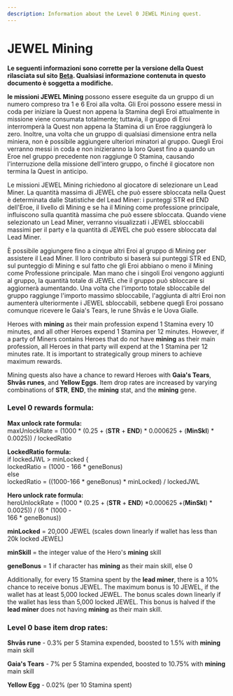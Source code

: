 ```yaml
---
description: Information about the Level 0 JEWEL Mining quest.
---
```


# JEWEL Mining

**Le seguenti informazioni sono corrette per la versione della Quest rilasciata sul sito** [**Beta**](https://beta.defikingdoms.com/#/)**. Qualsiasi informazione contenuta in questo documento è soggetta a modifiche.**

**le missioni JEWEL Mining** possono essere eseguite da un gruppo di un numero compreso tra 1 e 6 Eroi alla volta. Gli Eroi possono essere messi in coda per iniziare la Quest non appena la Stamina degli Eroi attualmente in missione viene consumata totalmente; tuttavia, il gruppo di Eroi interromperà la Quest non appena la Stamina di un Eroe raggiungerà lo zero. Inoltre, una volta che un gruppo di qualsiasi dimensione entra nella miniera, non è possibile aggiungere ulteriori minatori al gruppo. Quegli Eroi verranno messi in coda e non inizieranno la loro Quest fino a quando un Eroe nel gruppo precedente non raggiunge 0 Stamina, causando l'interruzione della missione dell'intero gruppo, o finché il giocatore non termina la Quest in anticipo.

Le missioni JEWEL Mining richiedono al giocatore di selezionare un Lead Miner. La quantità massima di JEWEL che può essere sbloccata nella Quest è determinata dalle Statistiche del Lead Miner: i punteggi STR ed END dell'Eroe, il livello di Mining e se ha il Mining come professione principale, influiscono sulla quantità massima che può essere sbloccata. Quando viene selezionato un Lead Miner, verranno visualizzati i ​​JEWEL sbloccabili massimi per il party e la quantità di JEWEL che può essere sbloccata dal Lead Miner.

È possibile aggiungere fino a cinque altri Eroi al gruppo di Mining per assistere il Lead Miner. Il loro contributo si baserà sui punteggi STR ed END, sul punteggio di Mining e sul fatto che gli Eroi abbiano o meno il Mining come Professione principale. Man mano che i singoli Eroi vengono aggiunti al gruppo, la quantità totale di JEWEL che il gruppo può sbloccare si aggiornerà aumentando. Una volta che l'importo totale sbloccabile del gruppo raggiunge l'importo massimo sbloccabile, l'aggiunta di altri Eroi non aumenterà ulteriormente i JEWEL sbloccabili, sebbene quegli Eroi possano comunque ricevere le Gaia's Tears, le rune Shvās e le Uova Gialle.

Heroes with **mining** as their main profession expend 1 Stamina every 10 minutes, and all other Heroes expend 1 Stamina per 12 minutes. However, if a party of Miners contains Heroes that do _not_ have **mining** as their main profession, all Heroes in that party will expend at the 1 Stamina per 12 minutes rate. It is important to strategically group miners to achieve maximum rewards.

Mining quests also have a chance to reward Heroes with **Gaia's Tears**, **Shvās runes**, and **Yellow Eggs**. Item drop rates are increased by varying combinations of **STR**, **END**, the **mining** stat, and the **mining** gene.

### **Level 0 rewards formula:**

**Max unlock rate formula:**\
maxUnlockRate = (1000 \* (0.25 + (**STR** + **END**) \* 0.000625 + (**MinSkl**) \* 0.0025)) / lockedRatio

**LockedRatio formula:**\
if lockedJWL > minLocked {\
lockedRatio = (1000 - 166 \* geneBonus)\
else\
lockedRatio = ((1000-166 \* geneBonus) \* minLocked) / lockedJWL

**Hero unlock rate formula:**\
heroUnlockRate = (1000 \* (0.25 + (**STR** + **END**) \*0.000625 +(**MinSkl**) \* 0.0025)) / (6 \* (1000 -\
166 \* geneBonus))

**minLocked** = 20,000 JEWEL (scales down linearly if wallet has less than 20k locked JEWEL)

**minSkill** = the integer value of the Hero's **mining** skill

**geneBonus** = 1 if character has **mining** as their main skill, else 0

Additionally, for every 15 Stamina spent by the **lead miner**, there is a 10% chance to receive bonus JEWEL. The maximum bonus is 10 JEWEL, if the wallet has at least 5,000 locked JEWEL. The bonus scales down linearly if the wallet has less than 5,000 locked JEWEL. This bonus is halved if the **lead miner** does not having **mining** as their main skill.

### Level 0 base item drop rates:

**Shvās rune** - 0.3% per 5 Stamina expended, boosted to 1.5% with **mining** main skill

**Gaia's Tears** - 7% per 5 Stamina expended, boosted to 10.75% with **mining** main skill

**Yellow Egg** - 0.02% (per 10 Stamina spent)
